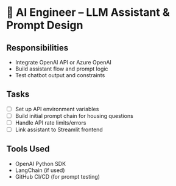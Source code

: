 # 🤖 AI Engineer – LLM Assistant & Prompt Design

## Responsibilities
- Integrate OpenAI API or Azure OpenAI
- Build assistant flow and prompt logic
- Test chatbot output and constraints

## Tasks
- [ ] Set up API environment variables
- [ ] Build initial prompt chain for housing questions
- [ ] Handle API rate limits/errors
- [ ] Link assistant to Streamlit frontend

## Tools Used
- OpenAI Python SDK
- LangChain (if used)
- GitHub CI/CD (for prompt testing)
